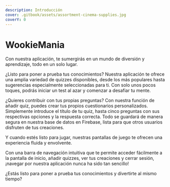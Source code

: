 ```yaml
---
description: Introducción
cover: .gitbook/assets/assortment-cinema-supplies.jpg
coverY: 0
---
```


# WookieMania

Con nuestra aplicación, te sumergirás en un mundo de diversión y aprendizaje, todo en un solo lugar.&#x20;

¿Listo para poner a prueba tus conocimientos? Nuestra aplicación te ofrece una amplia variedad de quizzes disponibles, desde los más populares hasta sugerencias especialmente seleccionadas para ti. Con solo unos pocos toques, podrás iniciar un test al azar y comenzar a desafiar tu mente.

¿Quieres contribuir con tus propias preguntas? Con nuestra función de añadir quiz, puedes crear tus propios cuestionarios personalizados. Simplemente introduce el título de tu quiz, hasta cinco preguntas con sus respectivas opciones y la respuesta correcta. Todo se guardará de manera segura en nuestra base de datos en Firebase, lista para que otros usuarios disfruten de tus creaciones.

Y cuando estés listo para jugar, nuestras pantallas de juego te ofrecen una experiencia fluida y envolvente.&#x20;

Con una barra de navegación intuitiva que te permite acceder fácilmente a la pantalla de inicio, añadir quizzes, ver tus creaciones y cerrar sesión, ¡navegar por nuestra aplicación nunca ha sido tan sencillo!

¿Estás listo para poner a prueba tus conocimientos y divertirte al mismo tiempo?
